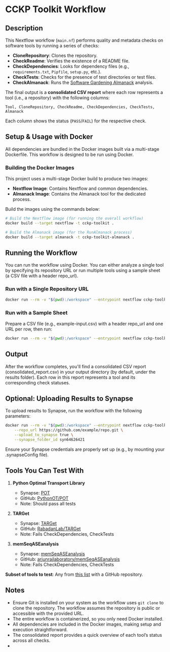 # CCKP Toolkit Workflow

## Description

This Nextflow workflow (`main.nf`) performs quality and metadata checks on software tools by running a series of checks:

- **CloneRepository**: Clones the repository.
- **CheckReadme**: Verifies the existence of a README file.
- **CheckDependencies**: Looks for dependency files (e.g., `requirements.txt`, `Pipfile`, `setup.py`, etc.).
- **CheckTests**: Checks for the presence of test directories or test files.
- **CheckAlmanack**: Runs the [Software Gardening Almanack](https://github.com/software-gardening/almanack) analysis.

The final output is a **consolidated CSV report** where each row represents a tool (i.e., a repository) with the following columns:

```Tool, CloneRepository, CheckReadme, CheckDependencies, CheckTests, Almanack```

Each column shows the status (`PASS`/`FAIL`) for the respective check.

## Setup & Usage with Docker

All dependencies are bundled in the Docker images built via a multi-stage Dockerfile. This workflow is designed to be run using Docker.

### Building the Docker Images

This project uses a multi-stage Docker build to produce two images:

- **Nextflow Image**: Contains Nextflow and common dependencies.
- **Almanack Image**: Contains the Almanack tool for the dedicated process.

Build the images using the commands below:

```bash
# Build the Nextflow image (for running the overall workflow)
docker build --target nextflow -t cckp-toolkit .

# Build the Almanack image (for the RunAlmanack process)
docker build --target almanack -t cckp-toolkit-almanack .
```
## Running the Workflow
You can run the workflow using Docker. You can either analyze a single tool by specifying its repository URL or run multiple tools using a sample sheet (a CSV file with a header repo_url).

### Run with a Single Repository URL
```bash
docker run --rm -v "$(pwd):/workspace" --entrypoint nextflow cckp-toolkit run main.nf --repo_url https://github.com/example/repo.git
```

### Run with a Sample Sheet
Prepare a CSV file (e.g., example-input.csv) with a header repo_url and one URL per row, then run:

```bash
docker run --rm -v "$(pwd):/workspace" --entrypoint nextflow cckp-toolkit run main.nf --sample_sheet ./example-input.csv
```

## Output
After the workflow completes, you'll find a consolidated CSV report (consolidated_report.csv) in your output directory (by default, under the results folder). Each row in this report represents a tool and its corresponding check statuses.

## Optional: Uploading Results to Synapse
To upload results to Synapse, run the workflow with the following parameters:

```bash
docker run --rm -v "$(pwd):/workspace" --entrypoint nextflow cckp-toolkit run main.nf \
    --repo_url https://github.com/example/repo.git \
    --upload_to_synapse true \
    --synapse_folder_id syn64626421
```
Ensure your Synapse credentials are properly set up (e.g., by mounting your .synapseConfig file).

## Tools You Can Test With

1. **Python Optimal Transport Library**  
   - Synapse: [POT](https://cancercomplexity.synapse.org/Explore/Tools/DetailsPage?toolName=POT)  
   - GitHub: [PythonOT/POT](https://github.com/PythonOT/POT)  
   - Note: Should pass all tests

2. **TARGet**  
   - Synapse: [TARGet](https://cancercomplexity.synapse.org/Explore/Tools/DetailsPage?toolName=TARGet)  
   - GitHub: [RabadanLab/TARGet](https://github.com/RabadanLab/TARGet/tree/master)  
   - Note: Fails CheckDependencies, CheckTests

3. **memSeqASEanalysis**  
   - Synapse: [memSeqASEanalysis](https://cancercomplexity.synapse.org/Explore/Tools/DetailsPage?toolName=memSeqASEanalysis)  
   - GitHub: [arjunrajlaboratory/memSeqASEanalysis](https://github.com/arjunrajlaboratory/memSeqASEanalysis)  
   - Note: Fails CheckDependencies, CheckTests

**Subset of tools to test**: Any from [this list](https://cancercomplexity.synapse.org/Explore/Tools) with a GitHub repository.

## Notes
- Ensure Git is installed on your system as the workflow uses `git clone` to clone the repository. The workflow assumes the repository is public or accessible with the provided URL.
- The entire workflow is containerized, so you only need Docker installed.
- All dependencies are included in the Docker images, making setup and execution straightforward.
- The consolidated report provides a quick overview of each tool’s status across all checks.
- 